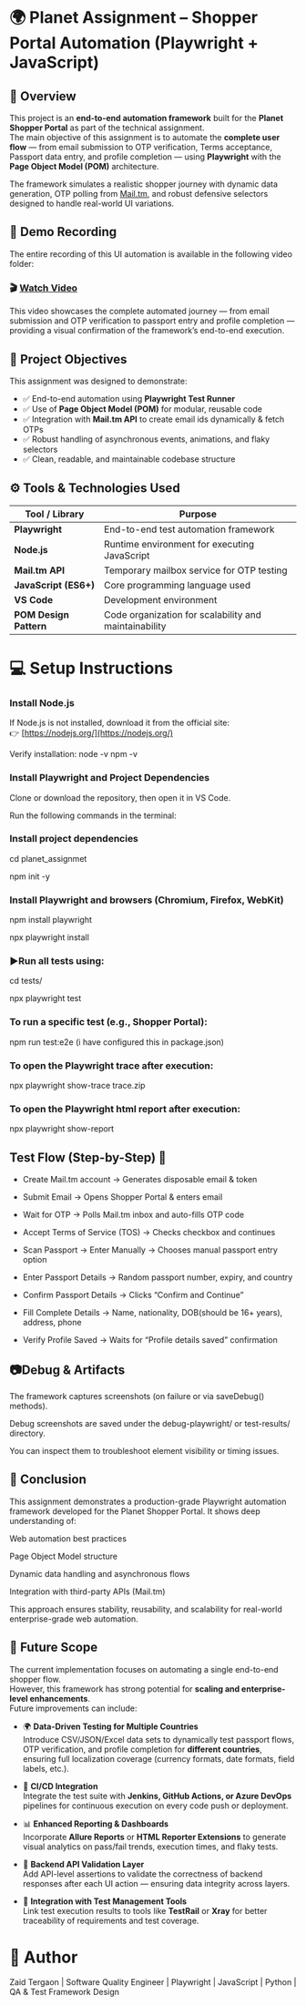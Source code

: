 # 🌍 Planet Assignment – Shopper Portal Automation (Playwright + JavaScript)

## 📘 Overview

This project is an **end-to-end automation framework** built for the **Planet Shopper Portal** as part of the technical assignment.  
The main objective of this assignment is to automate the **complete user flow** — from email submission to OTP verification, Terms acceptance, Passport data entry, and profile completion — using **Playwright** with the **Page Object Model (POM)** architecture.

The framework simulates a realistic shopper journey with dynamic data generation, OTP polling from [Mail.tm](https://mail.tm), and robust defensive selectors designed to handle real-world UI variations.

## 🎥 Demo Recording

The entire recording of this UI automation is available in the following video folder:

### 🎬 [Watch Video](https://drive.google.com/file/d/16UMQblTDYR6NZTl9iRk14Jd9hSyA-tIf/view?usp=drive_link)

This video showcases the complete automated journey — from email submission and OTP verification to passport entry and profile completion — providing a visual confirmation of the framework’s end-to-end execution.

## 🧩 Project Objectives

This assignment was designed to demonstrate:

- ✅ End-to-end automation using **Playwright Test Runner**  
- ✅ Use of **Page Object Model (POM)** for modular, reusable code  
- ✅ Integration with **Mail.tm API** to create email ids dynamically & fetch OTPs  
- ✅ Robust handling of asynchronous events, animations, and flaky selectors  
- ✅ Clean, readable, and maintainable codebase structure  



## ⚙️ Tools & Technologies Used

| Tool / Library | Purpose |
|------------------------|-------------------------------------------------------|
| **Playwright**         | End-to-end test automation framework                  |
| **Node.js**            | Runtime environment for executing JavaScript          |
| **Mail.tm API**        | Temporary mailbox service for OTP testing             |
| **JavaScript (ES6+)**  | Core programming language used                        |
| **VS Code**            | Development environment                               |
| **POM Design Pattern** | Code organization for scalability and maintainability |



# 💻 Setup Instructions

### Install Node.js

If Node.js is not installed, download it from the official site:  
👉 [https://nodejs.org/](https://nodejs.org/)

Verify installation:
node -v
npm -v



### Install Playwright and Project Dependencies

Clone or download the repository, then open it in VS Code.

Run the following commands in the terminal:

### Install project dependencies

  cd planet_assignmet

  npm init -y

### Install Playwright and browsers (Chromium, Firefox, WebKit)
 
  npm install playwright

  npx playwright install


### ▶️Run all tests using:
 
 cd tests/

 npx playwright test


### To run a specific test (e.g., Shopper Portal):

 npm run test:e2e (i have configured this in package.json)

### To open the Playwright trace after execution:

npx playwright show-trace trace.zip

### To open the Playwright html report after execution:

npx playwright show-report

## Test Flow (Step-by-Step) 🧠 

- Create Mail.tm account → Generates disposable email & token

- Submit Email → Opens Shopper Portal & enters email

- Wait for OTP → Polls Mail.tm inbox and auto-fills OTP code

- Accept Terms of Service (TOS) → Checks checkbox and continues

- Scan Passport → Enter Manually → Chooses manual passport entry option

- Enter Passport Details → Random passport number, expiry, and country

- Confirm Passport Details → Clicks “Confirm and Continue”

- Fill Complete Details → Name, nationality, DOB(should be 16+ years), address, phone

- Verify Profile Saved → Waits for “Profile details saved” confirmation





## 📷Debug & Artifacts

The framework captures screenshots (on failure or via saveDebug() methods).

Debug screenshots are saved under the debug-playwright/ or test-results/ directory.

You can inspect them to troubleshoot element visibility or timing issues.




## 🏁 Conclusion

This assignment demonstrates a production-grade Playwright automation framework developed for the Planet Shopper Portal.
It shows deep understanding of:

Web automation best practices

Page Object Model structure

Dynamic data handling and asynchronous flows

Integration with third-party APIs (Mail.tm)

This approach ensures stability, reusability, and scalability for real-world enterprise-grade web automation.

## 🚀 Future Scope

The current implementation focuses on automating a single end-to-end shopper flow.  
However, this framework has strong potential for **scaling and enterprise-level enhancements**.  
Future improvements can include:

- 🌍 **Data-Driven Testing for Multiple Countries**  
  Introduce CSV/JSON/Excel data sets to dynamically test passport flows, OTP verification, and profile completion for **different countries**, ensuring full localization coverage (currency formats, date formats, field labels, etc.).

- 🧩 **CI/CD Integration**  
  Integrate the test suite with **Jenkins, GitHub Actions, or Azure DevOps** pipelines for continuous execution on every code push or deployment.

- 📊 **Enhanced Reporting & Dashboards**  
  Incorporate **Allure Reports** or **HTML Reporter Extensions** to generate visual analytics on pass/fail trends, execution times, and flaky tests.

- 🧾 **Backend API Validation Layer**  
  Add API-level assertions to validate the correctness of backend responses after each UI action — ensuring data integrity across layers.

- 🧪 **Integration with Test Management Tools**  
  Link test execution results to tools like **TestRail** or **Xray** for better traceability of requirements and test coverage.




# 👤 Author

Zaid Tergaon | 
Software Quality Engineer | Playwright | JavaScript | Python | QA & Test Framework Design
